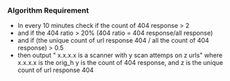 ### Algorithm Requirement
- In every 10 minutes check if the count of 404 response > 2
- and if the 404 ratio > 20% (404 ratio = 404 response/all response)
- and if (the unique count of url response 404 / all the count of 404 response) > 0.5
- then output " x.x.x.x is a scanner with y scan attemps on z urls" where x.x.x.x is the orig_h y is the count of 404 response, and z is the unique count of url response 404
